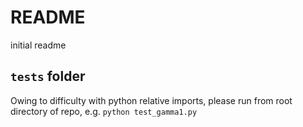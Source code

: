 # README

initial readme

## `tests` folder

Owing to difficulty with python relative imports, please run from root directory
of repo, e.g. `python test_gamma1.py`
